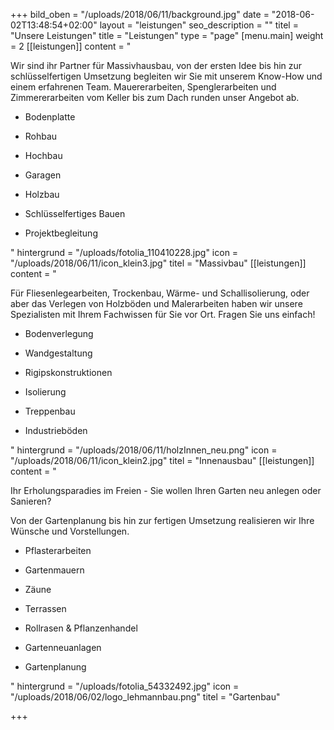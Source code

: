 +++
bild_oben = "/uploads/2018/06/11/background.jpg"
date = "2018-06-02T13:48:54+02:00"
layout = "leistungen"
seo_description = ""
titel = "Unsere Leistungen"
title = "Leistungen"
type = "page"
[menu.main]
weight = 2
[[leistungen]]
content = "<p>Wir sind ihr Partner für Massivhausbau, von der ersten Idee bis hin zur schlüsselfertigen Umsetzung begleiten wir Sie mit unserem Know-How und einem erfahrenen Team. Mauererarbeiten, Spenglerarbeiten und Zimmererarbeiten vom Keller bis zum Dach runden unser Angebot ab.</p><ul><li><p>Bodenplatte</p></li><li><p>Rohbau</p></li><li><p>Hochbau</p></li><li><p>Garagen</p></li><li><p>Holzbau</p></li><li><p>Schlüsselfertiges Bauen</p></li><li><p>Projektbegleitung</p></li></ul>"
hintergrund = "/uploads/fotolia_110410228.jpg"
icon = "/uploads/2018/06/11/icon_klein3.jpg"
titel = "Massivbau"
[[leistungen]]
content = "<p>Für Fliesenlegearbeiten, Trockenbau, Wärme- und Schallisolierung, oder aber das Verlegen von Holzböden und Malerarbeiten haben wir unsere Spezialisten mit Ihrem Fachwissen für Sie vor Ort. Fragen Sie uns einfach!</p><ul><li><p>Bodenverlegung</p></li><li><p>Wandgestaltung</p></li><li><p>Rigipskonstruktionen</p></li><li><p>Isolierung</p></li><li><p>Treppenbau</p></li><li><p>Industrieböden</p></li></ul>"
hintergrund = "/uploads/2018/06/11/holzInnen_neu.png"
icon = "/uploads/2018/06/11/icon_klein2.jpg"
titel = "Innenausbau"
[[leistungen]]
content = "<p>Ihr Erholungsparadies im Freien - Sie wollen Ihren Garten neu anlegen oder Sanieren?</p><p>Von der Gartenplanung bis hin zur fertigen Umsetzung realisieren wir Ihre Wünsche und Vorstellungen.</p><ul><li><p>Pflasterarbeiten</p></li><li><p>Gartenmauern</p></li><li><p>Zäune</p></li><li><p>Terrassen</p></li><li><p>Rollrasen &amp; Pflanzenhandel</p></li><li><p>Gartenneuanlagen</p></li><li><p>Gartenplanung</p></li></ul>"
hintergrund = "/uploads/fotolia_54332492.jpg"
icon = "/uploads/2018/06/02/logo_lehmannbau.png"
titel = "Gartenbau"

+++
